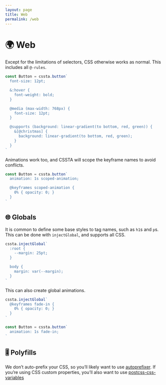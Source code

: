 ```yaml
---
layout: page
title: Web
permalink: /web
---
```


# 🌍 Web

Except for the limitations of selectors, CSS otherwise works as normal. This  includes all `@-rules`.

```jsx
const Button = cssta.button`
  font-size: 12pt;

  &:hover {
    font-weight: bold;
  }

  @media (max-width: 768px) {
    font-size: 12pt;
  }

  @supports (background: linear-gradient(to bottom, red, green)) {
    &[@christmas] {
      background: linear-gradient(to bottom, red, green);
    }
  }
`
```

Animations work too, and CSSTA will scope the keyframe names to avoid conflicts.

```jsx
const Button = cssta.button`
  animation: 1s scoped-animation;

  @keyframes scoped-animation {
    0% { opacity: 0; }
  }
`
```

## 🌐 Globals

It is common to define some base styles to tag names, such as `h1`s and `p`s. This can be done with `injectGlobal`, and supports all CSS.

```jsx
cssta.injectGlobal`
  :root {
    --margin: 25pt;
  }

  body {
    margin: var(--margin);
  }
`
```

This can also create global animations.

```jsx
cssta.injectGlobal`
  @keyframes fade-in {
    0% { opacity: 0; }
  }
`

const Button = cssta.button`
  animation: 1s fade-in;
`
```

## 🎚 Polyfills

We don’t auto-prefix your CSS, so you’ll likely want to use [autoprefixer](https://github.com/postcss/autoprefixer). If you’re using CSS custom properties, you’ll also want to use [postcss-css-variables](https://github.com/MadLittleMods/postcss-css-variables)
